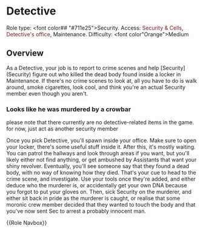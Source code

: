 # Detective
Role type: <font color## "#711e25">Security</font>. Access: <font color="#711e25">Security & Cells</font>, <font color="#711e25">Detective's office</font>, Maintenance. Difficulty: <font color"Orange">Medium</font>




## Overview

As a Detective, your job is to report to crime scenes and help \[Security](Security) figure out who killed the dead body found inside a locker in Maintenance. If there's no crime scenes to look at, all you have to do is walk around, smoke cigarettes, look cool, and think you're an actual Security member even though you aren't.


### Looks like he was murdered by a crowbar


please note that there currently are no detective-related items in the game. for now, just act as another security member

Once you pick Detective, you'll spawn inside your office. Make sure to open your locker, there's some useful stuff inside it. After this, it's mostly waiting. You can patrol the hallways and look through areas if you want, but you'll likely either not find anything, or get ambushed by Assistants that want your shiny revolver. Eventually, you'll see someone say that they found a dead body, with no way of knowing how they died. That's your cue to head to the crime scene, and investigate. Use your tools once they're added, and either deduce who the murderer is, or accidentally get your own DNA because you forgot to put your gloves on. Then, sick Security on the murderer, and either sit back in pride as the murderer is caught, or realise that some moronic crew member decided that they wanted to touch the body and that you've now sent Sec to arrest a probably innocent man.

{{Role Navbox}}